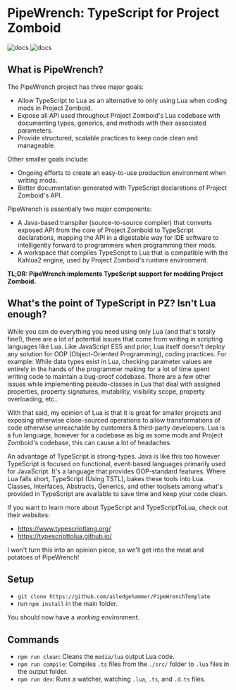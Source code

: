 # PipeWrench: TypeScript for Project Zomboid

![docs](https://i.imgur.com/AP94LfV.png)
![docs](https://i.imgur.com/cnt4Ik5.png)

## What is PipeWrench?

The PipeWrench project has three major goals:

- Allow TypeScript to Lua as an alternative to only using Lua when coding mods in Project Zomboid.
- Expose all API used throughout Project Zomboid's Lua codebase with documenting types, generics, and methods with their associated parameters.
- Provide structured, scalable practices to keep code clean and manageable.

Other smaller goals include:

- Ongoing efforts to create an easy-to-use production environment when writing mods.
- Better documentation generated with TypeScript declarations of Project Zomboid's API.

PipeWrench is essentially two major components:

- A Java-based transpiler (source-to-source compiler) that converts exposed API from the core of Project Zomboid to TypeScript declarations, mapping the API in a digestable way for IDE software to intelligently forward to programmers when programming their mods.
- A workspace that compiles TypeScript to Lua that is compatible with the Kahlua2 engine, used by Project Zomboid's runtime environment.

**TL;DR: PipeWrench implements TypeScript support for modding Project Zomboid.**

## What's the point of TypeScript in PZ? Isn't Lua enough?

While you can do everything you need using only Lua (and that's totally fine!), there are a lot of potential issues that come from writing in scripting languages like Lua. Like JavaScript ES5 and prior, Lua itself doesn't deploy any solution for OOP (Object-Oriented Programming), coding practices. For example: While data types exist in Lua, checking parameter values are entirely in the hands of the programmer making for a lot of time spent writing code to maintain a bug-proof codebase. There are a few other issues while implementing pseudo-classes in Lua that deal with assigned properties, property signatures, mutability, visibility scope, property overloading, etc..

With that said, my opinion of Lua is that it is great for smaller projects and exposing otherwise close-sourced operations to allow transformations of code otherwise unreachable by customers & third-party developers. Lua is a fun language, however for a codebase as big as some mods and Project Zomboid's codebase, this can cause a lot of headaches.

An advantage of TypeScript is strong-types. Java is like this too however TypeScript is focused on functional, event-based languages primarily used for JavaScript. It's a language that provides OOP-standard features. Where Lua falls short, TypeScript (Using TSTL), bakes these tools into Lua. Classes, Interfaces, Abstracts, Generics, and other toolsets among what's provided in TypeScript are available to save time and keep your code clean.

If you want to learn more about TypeScript and TypeScriptToLua, check out their websites:

- <https://www.typescriptlang.org/>
- <https://typescripttolua.github.io/>

I won't turn this into an opinion piece, so we'll get into the meat and potatoes of PipeWrench!

## Setup

- `git clone https://github.com/asledgehammer/PipeWrenchTemplate`
- run `npm install` in the main folder.

You should now have a _working_ environment.

## Commands

- `npm run clean`: Cleans the `media/lua` output Lua code.
- `npm run compile`: Compiles `.ts` files from the `./src/` folder to `.lua` files in the output folder.
- `npm run dev`: Runs a watcher, watching `.lua`, `.ts`, and `.d.ts` files.
